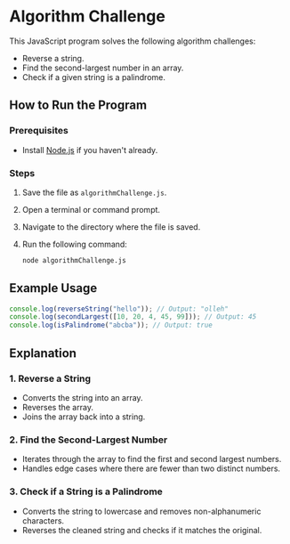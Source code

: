 # Algorithm Challenge

This JavaScript program solves the following algorithm challenges:

- Reverse a string.
- Find the second-largest number in an array.
- Check if a given string is a palindrome.

## How to Run the Program

### Prerequisites
- Install [Node.js](https://nodejs.org/) if you haven't already.

### Steps
1. Save the file as `algorithmChallenge.js`.
2. Open a terminal or command prompt.
3. Navigate to the directory where the file is saved.
4. Run the following command:
   
   ```sh
   node algorithmChallenge.js
   ```

## Example Usage

```javascript
console.log(reverseString("hello")); // Output: "olleh"
console.log(secondLargest([10, 20, 4, 45, 99])); // Output: 45
console.log(isPalindrome("abcba")); // Output: true
```

## Explanation

### 1. Reverse a String
- Converts the string into an array.
- Reverses the array.
- Joins the array back into a string.

### 2. Find the Second-Largest Number
- Iterates through the array to find the first and second largest numbers.
- Handles edge cases where there are fewer than two distinct numbers.

### 3. Check if a String is a Palindrome
- Converts the string to lowercase and removes non-alphanumeric characters.
- Reverses the cleaned string and checks if it matches the original.



